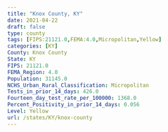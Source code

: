 ```yaml
---
title: "Knox County, KY"
date: 2021-04-22
draft: false
type: county
tags: [FIPS:21121.0,FEMA:4.0,Micropolitan,Yellow]
categories: [KY]
County: Knox County
State: KY
FIPS: 21121.0
FEMA_Region: 4.0
Population: 31145.0
NCHS_Urban_Rural_Classification: Micropolitan
Tests_in_prior_14_days: 426.0
Fourteen_day_test_rate_per_100000: 1368.0
Percent_Positivity_in_prior_14_days: 0.056
Level: Yellow
url: /states/KY/knox-county
---
```



